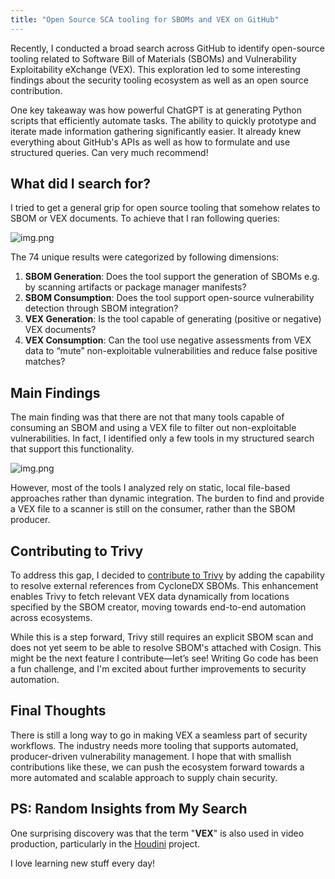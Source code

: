 ```yaml
---
title: "Open Source SCA tooling for SBOMs and VEX on GitHub"
---
```


Recently, I conducted a broad search across GitHub to identify open-source tooling related to Software Bill of
Materials (SBOMs) and Vulnerability Exploitability eXchange (VEX). This exploration led to some interesting findings
about the security tooling ecosystem as well as an open source contribution.

One key takeaway was how powerful ChatGPT is at generating Python scripts that efficiently automate tasks. The ability
to quickly prototype and iterate made information gathering significantly easier. It already knew everything about
GitHub's APIs as well as how to formulate and use structured queries.
Can very much recommend!

## What did I search for?

I tried to get a general grip for open source tooling that somehow relates to SBOM or VEX documents. To achieve that I
ran following queries:

![img.png](assets/img/search-queries.png)

The 74 unique results were categorized by following dimensions:

1. **SBOM Generation**: Does the tool support the generation of SBOMs e.g. by scanning
   artifacts or package manager manifests?
2. **SBOM Consumption**: Does the tool support open-source vulnerability detection through
   SBOM integration?
3. **VEX Generation**: Is the tool capable of generating (positive or negative) VEX
   documents?
4. **VEX Consumption**: Can the tool use negative assessments from VEX data to “mute”
   non-exploitable vulnerabilities and reduce false positive matches?

## Main Findings

The main finding was that there are not that many tools capable of consuming an SBOM and using a VEX file to filter out
non-exploitable vulnerabilities. In fact, I identified only a few tools in my structured search that support this
functionality.

![img.png](assets/img/search-result.png)

However, most of the tools I analyzed rely on static, local file-based approaches rather than dynamic integration. The
burden to find and provide a VEX file to a scanner is still on the consumer, rather than the SBOM producer.

## Contributing to Trivy

To address this gap, I decided to [contribute to Trivy](https://github.com/aquasecurity/trivy/pull/8254) by adding the
capability to resolve external references from CycloneDX SBOMs. This enhancement enables Trivy to fetch relevant VEX
data dynamically from locations specified by the SBOM creator, moving towards end-to-end automation across ecosystems.

While this is a step forward, Trivy still requires an explicit SBOM scan and does not yet seem to be able to resolve
SBOM's attached with Cosign. This might be the next feature I contribute—let’s see! Writing Go
code has been a fun challenge, and I'm excited about further improvements to security automation.

## Final Thoughts

There is still a long way to go in making VEX a seamless part of security workflows. The industry needs more tooling
that supports automated, producer-driven vulnerability management. I hope that with smallish contributions like these,
we can push the ecosystem forward towards a more automated and scalable approach to supply chain security.

## PS: Random Insights from My Search

One surprising discovery was that the term "**VEX**" is also used in video production,
particularly in the [Houdini](https://www.sidefx.com/docs/houdini/index.html) project. 

I love learning new stuff every day!